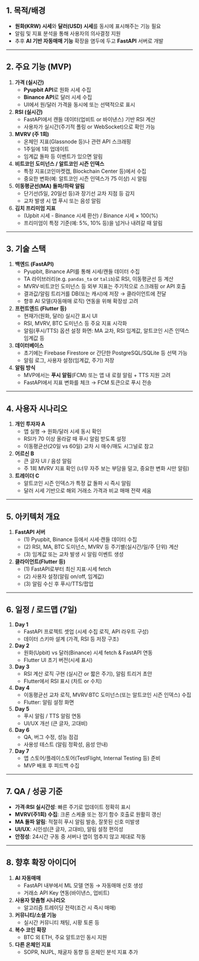 ## 1. 목적/배경

- **원화(KRW) 시세**와 **달러(USD) 시세**를 동시에 표시해주는 기능 필요
- 알림 및 지표 분석을 통해 사용자의 의사결정 지원
- 추후 **AI 기반 자동매매 기능** 확장을 염두에 두고 **FastAPI** 서버로 개발

---

## 2. 주요 기능 (MVP)

1. **가격 (실시간)**
   - **Pyupbit API**로 원화 시세 수집
   - **Binance API**로 달러 시세 수집
   - UI에서 원/달러 가격을 동시에 또는 선택적으로 표시
2. **RSI (실시간)**
   - FastAPI에서 캔들 데이터(업비트 or 바이낸스) 기반 RSI 계산
   - 사용자가 실시간(주기적 폴링 or WebSocket)으로 확인 가능
3. **MVRV (주 1회)**
   - 온체인 지표(Glassnode 등)나 관련 API 스크래핑
   - 1주일에 1회 업데이트
   - 임계값 돌파 등 이벤트가 있으면 알림
4. **비트코인 도미넌스 / 알트코인 시즌 인덱스**
   - 특정 지표(코인마켓캡, Blockchain Center 등)에서 수집
   - 중요한 변화(예: 알트코인 시즌 인덱스가 75 이상) 시 알림
5. **이동평균선(MA) 돌파/하락 알림**
   - 단기선(5일, 20일선 등)과 장기선 교차 지점 등 감지
   - 교차 발생 시 앱 푸시 또는 음성 알림
6. **김치 프리미엄 지표**
   - (Upbit 시세 - Binance 시세 환산) / Binance 시세 × 100(%)
   - 프리미엄이 특정 기준(예: 5%, 10% 등)을 넘거나 내려갈 때 알림

---

## 3. 기술 스택

1. **백엔드 (FastAPI)**
   - Pyupbit, Binance API를 통해 시세/캔들 데이터 수집
   - TA 라이브러리(e.g. `pandas_ta` or `talib`)로 RSI, 이동평균선 등 계산
   - MVRV·비트코인 도미넌스 등 외부 지표는 주기적으로 스크래핑 or API 호출
   - 결과값/알림 트리거를 DB(또는 캐시)에 저장 → 클라이언트에 전달
   - 향후 AI 모델(자동매매 로직) 연동을 위해 확장성 고려
2. **프런트엔드 (Flutter 등)**
   - 현재가(원화, 달러) 실시간 표시 UI
   - RSI, MVRV, BTC 도미넌스 등 주요 지표 시각화
   - 알림(푸시/TTS) 옵션 설정 화면: MA 교차, RSI 임계값, 알트코인 시즌 인덱스 임계값 등
3. **데이터베이스**
   - 초기에는 Firebase Firestore or 간단한 PostgreSQL/SQLite 등 선택 가능
   - 알림 로그, 사용자 설정(임계값, 주기) 저장
4. **알림 방식**
   - MVP에서는 **푸시 알림**(FCM) 또는 앱 내 로컬 알림 + TTS 지원 고려
   - FastAPI에서 지표 변화를 체크 → FCM 토큰으로 푸시 전송

---

## 4. 사용자 시나리오

1. **개인 투자자 A**
   - 앱 실행 → 원화/달러 시세 동시 확인
   - RSI가 70 이상 올라갈 때 푸시 알림 받도록 설정
   - 이동평균선(20일 vs 60일) 교차 시 매수/매도 시그널로 참고
2. **어르신 B**
   - 큰 글자 UI / 음성 알림
   - 주 1회 MVRV 지표 확인 (너무 자주 보는 부담을 덜고, 중요한 변화 시만 알림)
3. **트레이더 C**
   - 알트코인 시즌 인덱스가 특정 값 돌파 시 즉시 알림
   - 달러 시세 기반으로 해외 거래소 가격과 비교 매매 전략 세움

---

## 5. 아키텍처 개요

1. **FastAPI 서버**
   - (1) Pyupbit, Binance 등에서 시세·캔들 데이터 수집
   - (2) RSI, MA, BTC 도미넌스, MVRV 등 주기별(실시간/일/주 단위) 계산
   - (3) 임계값 또는 교차 발생 시 알림 이벤트 생성
2. **클라이언트(Flutter 등)**
   - (1) FastAPI로부터 최신 지표·시세 fetch
   - (2) 사용자 설정(알림 on/off, 임계값)
   - (3) 알림 수신 후 푸시/TTS/팝업

---

## 6. 일정 / 로드맵 (7일)

1. **Day 1**
   - FastAPI 프로젝트 셋업 (시세 수집 로직, API 라우트 구성)
   - 데이터 스키마 설계 (가격, RSI 등 저장 구조)
2. **Day 2**
   - 원화(Upbit) vs 달러(Binance) 시세 fetch & FastAPI 연동
   - Flutter UI 초기 버전(시세 표시)
3. **Day 3**
   - RSI 계산 로직 구현 (실시간 or 짧은 주기), 알림 트리거 초안
   - Flutter에서 RSI 표시 (차트 or 수치)
4. **Day 4**
   - 이동평균선 교차 로직, MVRV·BTC 도미넌스(또는 알트코인 시즌 인덱스) 수집
   - Flutter: 알림 설정 화면
5. **Day 5**
   - 푸시 알림 / TTS 알림 연동
   - UI/UX 개선 (큰 글자, 고대비)
6. **Day 6**
   - QA, 버그 수정, 성능 점검
   - 사용성 테스트 (알림 정확성, 음성 안내)
7. **Day 7**
   - 앱 스토어/플레이스토어(TestFlight, Internal Testing 등) 준비
   - MVP 배포 후 피드백 수집

---

## 7. QA / 성공 기준

- **가격·RSI 실시간성**: 빠른 주기로 업데이트 정확히 표시
- **MVRV(주1회) 수집**: 크론 스케줄 또는 정기 함수 호출로 원활히 갱신
- **MA 돌파 알림**: 적절히 푸시 알림 발송, 잘못된 신호 미발생
- **UI/UX**: 시인성(큰 글자, 고대비), 알림 설정 편의성
- **안정성**: 24시간 구동 중 서버나 앱이 멈추지 않고 제대로 작동

---

## 8. 향후 확장 아이디어

1. **AI 자동매매**
   - FastAPI 내부에서 ML 모델 연동 → 자동매매 신호 생성
   - 거래소 API Key 연동(바이낸스, 업비트)
2. **사용자 맞춤형 시나리오**
   - 알고리즘 트레이딩 전략(조건 시 즉시 매매)
3. **커뮤니티/소셜 기능**
   - 실시간 커뮤니티 채팅, 시황 토론 등
4. **복수 코인 확장**
   - BTC 외 ETH, 주요 알트코인 동시 지원
5. **다른 온체인 지표**
   - SOPR, NUPL, 채굴자 동향 등 온체인 분석 지표 추가
